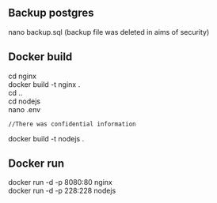 <h2>Backup postgres</h2>

nano backup.sql (backup file was deleted in aims of security)<br>

<h2>Docker build</h2>

cd nginx <br>
docker build -t nginx . <br>
cd .. <br>
cd nodejs <br>
nano .env<br>

```
//There was confidential information
```

docker build -t nodejs . <br>

<h2>Docker run</h2>

docker run -d -p 8080:80 nginx <br>
docker run -d -p 228:228 nodejs <br>

